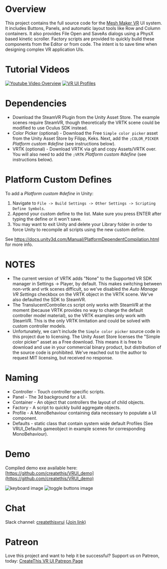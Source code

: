 # Overview

This project contains the full source code for the [Mesh Maker VR](http://store.steampowered.com/app/576790/Mesh_Maker_VR/) UI system. It includes Buttons, Panels, and automatic layout tools like Row and Column containers.
It also provides File Open and SaveAs dialogs using a PhysX based kinetic scroller.
Factory scripts are provided to quickly build these components from the Editor or from code. The intent is to save time when designing complex VR application UIs.

# Tutorial Videos

[![Youtube Video Overview](https://img.youtube.com/vi/4BQ3y7y577U/0.jpg)](https://www.youtube.com/watch?v=4BQ3y7y577U)
[![VR UI Profiles](https://img.youtube.com/vi/qdyMXNkXdQY/0.jpg)](https://youtu.be/qdyMXNkXdQY)

# Dependencies

* Download the SteamVR Plugin from the Unity Asset Store. The example scenes require SteamVR, though theoretically the VRTK scene could be modified to use Oculus SDK instead.
* Color Picker (optional) - Download the Free `Simple color picker` asset from the Unity Asset Store by Filipp, Keks. Next, add the `;COLOR_PICKER` *Platform custom #define* (see instructions below).
* VRTK (optional) - Download VRTK via git and copy Assets/VRTK over. You will also need to add the `;VRTK` *Platform custom #define* (see instructions below).

# Platform Custom Defines

To add a *Platform custom #define* in Unity:
1. Navigate to `File -> Build Settings -> Other Settings -> Scripting Define Symbols`.
1. Append your custom define to the list. Make sure you press ENTER after typing the define or it won't save.
1. You may want to exit Unity and delete your Library folder in order to force Unity to recompile all scripts using the new custom define.

See https://docs.unity3d.com/Manual/PlatformDependentCompilation.html for more info.

# NOTES

* The current version of VRTK adds "None" to the Supported VR SDK manager in Settings -> Player, by default.
  This makes switching between non-vrtk and vrtk scenes difficult, so we've disabled the *Auto Manage VR Settings* checkbox on the VRTK object in the VRTK scene.
  We've also defaulted the SDK to SteamVR.
* The TranslucentController.cs script only works with SteamVR at the moment (because VRTK provides no way to change the default controller model material), so the VRTK examples only work with SteamVR.
  This is the only VRTK limitation and could be solved with custom controller models.
* Unfortunately, we can't include the `Simple color picker` source code in this project due to licensing. The Unity Asset Store licenses the "Simple color picker" asset as a Free download. This means
  it is free to download and use in your commercial binary product, but distribution of the source code is prohibited. We've reached out to the author to request MIT licensing, but received no response.


# Naming

* Controller - Touch controller specific scripts.
* Panel - The 3d background for a UI.
* Container - An object that controllers the layout of child objects.
* Factory - A script to quickly build aggregate objects.
* Profile - A MonoBehaviour containing data necessary to populate a UI component.
* Defaults - static class that contain system wide default Profiles (See VRUI_Defaults gameobject in example scenes for corresponding MonoBehaviour).

# Demo

Compiled demo exe available here: [https://github.com/createthis/VRUI_demo](https://github.com/createthis/VRUI_demo)

![keyboard image](http://i.imgur.com/650cDDP.gif "Keyboard")
![toggle buttons image](http://i.imgur.com/k4CysCr.gif "Toggle Buttons")

# Chat

Slack channel: [createthisvrui](https://createthisvrui.slack.com) [(Join link)](https://join.slack.com/createthisvrui/shared_invite/MTkxNTk5MzM3ODI0LTE0OTY0OTY1NzgtYTcwYmE2YjY2YQ)

# Patreon

Love this project and want to help it be successful? Support us on Patreon, today: [CreateThis VR UI Patreon Page](https://www.patreon.com/createthis)
